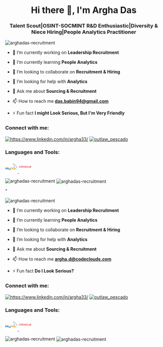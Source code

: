 <h1 align="center">Hi there 👋, I'm Argha Das</h1>
<h3 align="center">Talent Scout|OSINT-SOCMINT R&D Enthusiastic|Diversity & Niece Hiring|People Analytics Practitioner</h3                                                                                                                    
<p align="left"> <img src="https://komarev.com/ghpvc/?username=arghadas-recruitment&label=Profile%20views&color=0e75b6&style=flat" alt="arghadas-recruitment" /> </p>

- 🔭 I’m currently working on **Leadership Recruitment**

- 🌱 I’m currently learning **People Analytics**

- 👯 I’m looking to collaborate on **Recruitment & Hiring**

- 🤝 I’m looking for help with **Analytics**

- 💬 Ask me about **Sourcing & Recruitment**

- 📫 How to reach me **das.babin94@gmail.com**

- ⚡ Fun fact **I might Look Serious, But I'm Very Friendly**

<h3 align="left">Connect with me:</h3>
<p align="left">
<a href="https://linkedin.com/in/https://www.linkedin.com/in/argha33/" target="blank"><img align="center" src="https://raw.githubusercontent.com/rahuldkjain/github-profile-readme-generator/master/src/images/icons/Social/linked-in-alt.svg" alt="https://www.linkedin.com/in/argha33/" height="30" width="40" /></a>
<a href="https://instagram.com/outlaw_pescado" target="blank"><img align="center" src="https://raw.githubusercontent.com/rahuldkjain/github-profile-readme-generator/master/src/images/icons/Social/instagram.svg" alt="outlaw_pescado" height="30" width="40" /></a>
</p>

<h3 align="left">Languages and Tools:</h3>
<p align="left"> <a href="https://www.mysql.com/" target="_blank" rel="noreferrer"> <img src="https://raw.githubusercontent.com/devicons/devicon/master/icons/mysql/mysql-original-wordmark.svg" alt="mysql" width="40" height="40"/> </a> <a href="https://www.oracle.com/" target="_blank" rel="noreferrer"> <img src="https://raw.githubusercontent.com/devicons/devicon/master/icons/oracle/oracle-original.svg" alt="oracle" width="40" height="40"/> </a> </p>

<p><img align="left" src="https://github-readme-stats.vercel.app/api/top-langs?username=arghadas-recruitment&show_icons=true&locale=en&layout=compact" alt="arghadas-recruitment" /></p>

<p>&nbsp;<img align="center" src="https://github-readme-stats.vercel.app/api?username=arghadas-recruitment&show_icons=true&locale=en" alt="arghadas-recruitment" /></p>
"

<p align="left"> <img src="https://komarev.com/ghpvc/?username=arghadas-recruitment&label=Profile%20views&color=0e75b6&style=flat" alt="arghadas-recruitment" /> </p>

- 🔭 I’m currently working on **Leadership Recruitment**

- 🌱 I’m currently learning **People Analytics**

- 👯 I’m looking to collaborate on **Recruitment & Hiring**

- 🤝 I’m looking for help with **Analytics**

- 💬 Ask me about **Sourcing & Recruitment**

- 📫 How to reach me **argha.d@codeclouds.com**

- ⚡ Fun fact **Do I Look Serious?**

<h3 align="left">Connect with me:</h3>
<p align="left">
<a href="https://linkedin.com/in/https://www.linkedin.com/in/argha33/" target="blank"><img align="center" src="https://raw.githubusercontent.com/rahuldkjain/github-profile-readme-generator/master/src/images/icons/Social/linked-in-alt.svg" alt="https://www.linkedin.com/in/argha33/" height="30" width="40" /></a>
<a href="https://instagram.com/outlaw_pescado" target="blank"><img align="center" src="https://raw.githubusercontent.com/rahuldkjain/github-profile-readme-generator/master/src/images/icons/Social/instagram.svg" alt="outlaw_pescado" height="30" width="40" /></a>
</p>

<h3 align="left">Languages and Tools:</h3>
<p align="left"> <a href="https://www.mysql.com/" target="_blank" rel="noreferrer"> <img src="https://raw.githubusercontent.com/devicons/devicon/master/icons/mysql/mysql-original-wordmark.svg" alt="mysql" width="40" height="40"/> </a> <a href="https://www.oracle.com/" target="_blank" rel="noreferrer"> <img src="https://raw.githubusercontent.com/devicons/devicon/master/icons/oracle/oracle-original.svg" alt="oracle" width="40" height="40"/> </a> </p>

<p><img align="left" src="https://github-readme-stats.vercel.app/api/top-langs?username=arghadas-recruitment&show_icons=true&locale=en&layout=compact" alt="arghadas-recruitment" /></p>

<p>&nbsp;<img align="center" src="https://github-readme-stats.vercel.app/api?username=arghadas-recruitment&show_icons=true&locale=en" alt="arghadas-recruitment" /></p>
